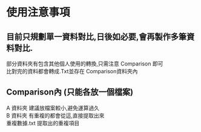 # 使用注意事項
## 目前只規劃單一資料對比,日後如必要,會再製作多筆資料對比.  
部分資料夾有包含其他個人使用的轉換,只需注意 Comparison 即可  
比對完的資料都會轉成.Txt並存在 Comparison資料夾內  
## Comparison內 (只能各放一個檔案)  
A 資料夾 建議放檔案較小,避免運算過久  
B 資料夾 有重複的都會從這,直接提取出來  
重複數據.txt 提取出的重複項目  

